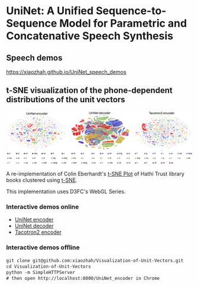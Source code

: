 
# UniNet: A Unified Sequence-to-Sequence Model for Parametric and Concatenative Speech Synthesis


## Speech demos
https://xiaozhah.github.io/UniNet_speech_demos

## t-SNE visualization of the phone-dependent distributions of the unit vectors
![image](vis_unit_vectors.jpg)

A re-implementation of Colin Eberhardt's [t-SNE Plot](https://github.com/ColinEberhardt/d3fc-webgl-hathi-explorer) of Hathi Trust library books clustered using [t-SNE](https://en.wikipedia.org/wiki/T-distributed_stochastic_neighbor_embedding).

This implementation uses D3FC's WebGL Series.

### Interactive demos online
* [UniNet encoder](https://xiaozhah.github.io/Visualization-of-Unit-Vectors/UniNet%20encoder)
* [UniNet decoder](https://xiaozhah.github.io/Visualization-of-Unit-Vectors/UniNet%20decoder)
* [Tacotron2 encoder](https://xiaozhah.github.io/Visualization-of-Unit-Vectors/Tacotron2%20encoder)

### Interactive demos offline
```
git clone git@github.com:xiaozhah/Visualization-of-Unit-Vectors.git
cd Visualization-of-Unit-Vectors
python -m SimpleHTTPServer
# then open http://localhost:8000/UniNet_encoder in Chrome
```

